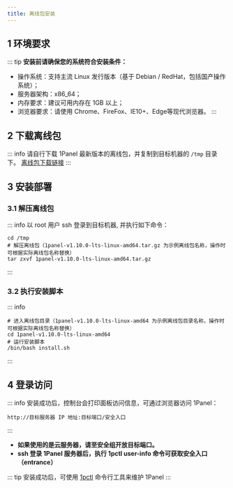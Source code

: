 ```yaml
---
title: 离线包安装
---
```


## 1 环境要求

::: tip
**安装前请确保您的系统符合安装条件：**

* 操作系统：支持主流 Linux 发行版本（基于 Debian / RedHat，包括国产操作系统）；
* 服务器架构：x86_64；
* 内存要求：建议可用内存在 1GB 以上；
* 浏览器要求：请使用 Chrome、FireFox、IE10+、Edge等现代浏览器。
:::

## 2 下载离线包

::: info
请自行下载 1Panel 最新版本的离线包，并复制到目标机器的 `/tmp` 目录下。
[离线包下载链接](https://community.fit2cloud.com/#/products/1panel/downloads)
:::

## 3 安装部署

### 3.1 解压离线包

::: info
以 root 用户 ssh 登录到目标机器, 并执行如下命令：
```shell
cd /tmp
# 解压离线包（1panel-v1.10.0-lts-linux-amd64.tar.gz 为示例离线包名称，操作时可根据实际离线包名称替换）
tar zxvf 1panel-v1.10.0-lts-linux-amd64.tar.gz
```
:::

### 3.2 执行安装脚本

::: info
```shell
# 进入离线包目录（1panel-v1.10.0-lts-linux-amd64 为示例离线包目录名称，操作时可根据实际离线包名称替换）
cd 1panel-v1.10.0-lts-linux-amd64
# 运行安装脚本
/bin/bash install.sh
```
:::

## 4 登录访问

::: info
安装成功后，控制台会打印面板访问信息，可通过浏览器访问 1Panel：
```
http://目标服务器 IP 地址:目标端口/安全入口
```
:::

- **如果使用的是云服务器，请至安全组开放目标端口。**
- **ssh 登录 1Panel 服务器后，执行 1pctl user-info 命令可获取安全入口（entrance）**

::: tip
安装成功后，可使用 [1pctl](cli.md) 命令行工具来维护 1Panel
:::
